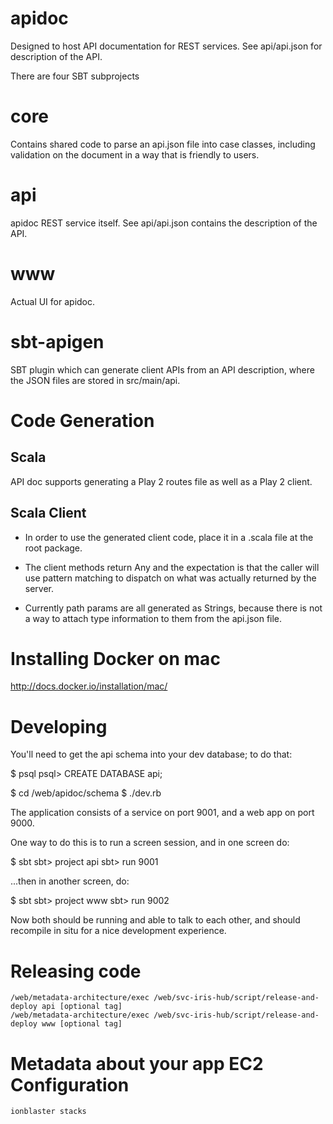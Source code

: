 apidoc
======

Designed to host API documentation for REST services. See api/api.json for
description of the API.

There are four SBT subprojects

core
====

Contains shared code to parse an api.json file into case classes,
including validation on the document in a way that is friendly to
users.

api
===
apidoc REST service itself. See api/api.json contains the description
of the API.

www
===
Actual UI for apidoc.

sbt-apigen
==========
SBT plugin which can generate client APIs from an API description, where
the JSON files are stored in src/main/api.

# Code Generation

## Scala

API doc supports generating a Play 2 routes file as well as a Play 2 client.

## Scala Client

- In order to use the generated client code, place it in a .scala file at the
  root package.

- The client methods return Any and the expectation is that the caller will
  use pattern matching to dispatch on what was actually returned by the server.

- Currently path params are all generated as Strings, because there is not a
  way to attach type information to them from the api.json file.

Installing Docker on mac
========================

  http://docs.docker.io/installation/mac/

Developing
==========

You'll need to get the api schema into your dev database; to do that:

$ psql
psql> CREATE DATABASE api;

$ cd /web/apidoc/schema
$ ./dev.rb

The application consists of a service on port 9001, and a web app on port 9000.

One way to do this is to run a screen session, and in one screen do:

  $ sbt
  sbt> project api
  sbt> run 9001

...then in another screen, do:

  $ sbt
  sbt> project www
  sbt> run 9002

Now both should be running and able to talk to each other, and should recompile
in situ for a nice development experience.

Releasing code
==============

    /web/metadata-architecture/exec /web/svc-iris-hub/script/release-and-deploy api [optional tag]
    /web/metadata-architecture/exec /web/svc-iris-hub/script/release-and-deploy www [optional tag]

Metadata about your app EC2 Configuration
=========================================

    ionblaster stacks
